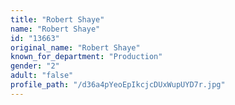 ```yaml
---
title: "Robert Shaye"
name: "Robert Shaye"
id: "13663"
original_name: "Robert Shaye"
known_for_department: "Production"
gender: "2"
adult: "false"
profile_path: "/d36a4pYeoEpIkcjcDUxWupUYD7r.jpg"
---
```

